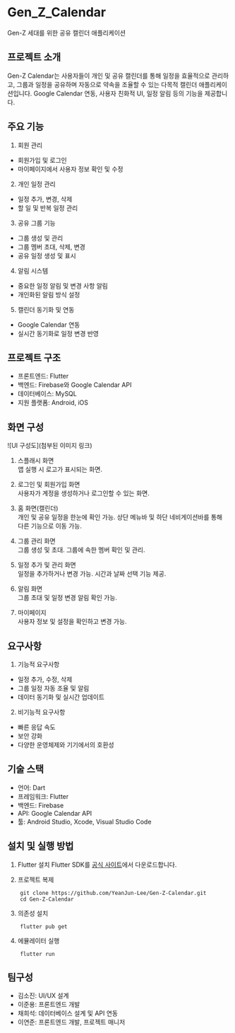 # Gen_Z_Calendar
Gen-Z 세대를 위한 공유 캘린더 애플리케이션

## 프로젝트 소개
Gen-Z Calendar는 사용자들이 개인 및 공유 캘린더를 통해 일정을 효율적으로 관리하고, 그룹과 일정을 공유하며 자동으로 약속을 조율할 수 있는 다목적 캘린더 애플리케이션입니다. Google Calendar 연동, 사용자 친화적 UI, 일정 알림 등의 기능을 제공합니다.

## 주요 기능
1. 회원 관리
- 회원가입 및 로그인
- 마이페이지에서 사용자 정보 확인 및 수정

2. 개인 일정 관리
- 일정 추가, 변경, 삭제
- 할 일 및 반복 일정 관리

3. 공유 그룹 기능
- 그룹 생성 및 관리
- 그룹 멤버 초대, 삭제, 변경
- 공유 일정 생성 및 표시

4. 알림 시스템
- 중요한 일정 알림 및 변경 사항 알림
- 개인화된 알림 방식 설정

5. 캘린더 동기화 및 연동
- Google Calendar 연동
- 실시간 동기화로 일정 변경 반영

## 프로젝트 구조
- 프론트엔드: Flutter
- 백엔드: Firebase와 Google Calendar API
- 데이터베이스: MySQL
- 지원 플랫폼: Android, iOS

## 화면 구성
![UI 구성도](첨부된 이미지 링크)

1. 스플래시 화면  
    앱 실행 시 로고가 표시되는 화면.

2. 로그인 및 회원가입 화면  
    사용자가 계정을 생성하거나 로그인할 수 있는 화면.

3. 홈 화면(캘린더)  
    개인 및 공유 일정을 한눈에 확인 가능.
    상단 메뉴바 및 하단 네비게이션바를 통해 다른 기능으로 이동 가능.

4. 그룹 관리 화면  
    그룹 생성 및 초대.
    그룹에 속한 멤버 확인 및 관리.

5. 일정 추가 및 관리 화면  
    일정을 추가하거나 변경 가능.
    시간과 날짜 선택 기능 제공.

6. 알림 화면  
    그룹 초대 및 일정 변경 알림 확인 가능.

7. 마이페이지  
    사용자 정보 및 설정을 확인하고 변경 가능.

## 요구사항
1. 기능적 요구사항
- 일정 추가, 수정, 삭제
- 그룹 일정 자동 조율 및 알림
- 데이터 동기화 및 실시간 업데이트

2. 비기능적 요구사항
- 빠른 응답 속도
- 보안 강화
- 다양한 운영체제와 기기에서의 호환성

## 기술 스택
- 언어: Dart
- 프레임워크: Flutter
- 백엔드: Firebase
- API: Google Calendar API
- 툴: Android Studio, Xcode, Visual Studio Code

## 설치 및 실행 방법
1. Flutter 설치
    Flutter SDK를 [공식 사이트](https://docs.flutter.dev/get-started/install)에서 다운로드합니다.

2. 프로젝트 복제

```
    git clone https://github.com/YeanJun-Lee/Gen-Z-Calendar.git
    cd Gen-Z-Calendar
```

3. 의존성 설치  
```
    flutter pub get
```

4. 에뮬레이터 실행  
```
    flutter run
```

## 팀구성
- 김소진: UI/UX 설계
- 이준용: 프론트엔드 개발
- 채희석: 데이터베이스 설계 및 API 연동
- 이연준: 프론트엔드 개발, 프로젝트 매니저
